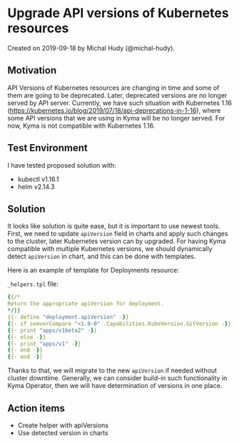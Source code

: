 # Upgrade API versions of Kubernetes resources

Created on 2019-09-18 by Michal Hudy (@michal-hudy).

## Motivation

API Versions of Kubernetes resources are changing in time and some of them are going to be deprecated. Later, deprecated versions are no longer served by API server. Currently, we have such situation with Kubernetes 1.16 (https://kubernetes.io/blog/2019/07/18/api-deprecations-in-1-16), where some API versions that we are using in Kyma will be no longer served. For now, Kyma is not compatible with Kubernetes 1.16.

## Test Environment

I have tested proposed solution with:
 - kubectl v1.16.1
 - helm v2.14.3

## Solution

It looks like solution is quite ease, but it is important to use newest tools. First,  we need to update `apiVersion` field in charts and apply such changes to the cluster, later Kubernetes version can by upgraded.
For having Kyma compatible with multiple Kubernetes versions, we should dynamically detect `apiVersion` in chart, and this can be done with templates. 

Here is an example of template for Deployments resource:

`_helpers.tpl` file:
```yaml
{{/*
Return the appropriate apiVersion for deployment.
*/}}
{{- define "deployment.apiVersion" -}}
{{- if semverCompare "<1.9-0" .Capabilities.KubeVersion.GitVersion -}}
{{- print "apps/v1beta2" -}}
{{- else -}}
{{- print "apps/v1" -}}
{{- end -}}
{{- end -}}
```

Thanks to that, we will migrate to the new `apiVersion` if needed without cluster downtime.
Generally, we can consider build-in such functionality in Kyma Operator, then we will have determination of versions in one place.

## Action items

* Create helper with apiVersions
* Use detected version in charts
